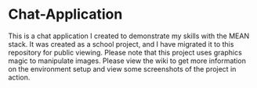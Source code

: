 # Chat-Application
This is a chat application I created to demonstrate my skills with the MEAN stack. It was created as a school project, and I have migrated it to this repository for public viewing. Please note that this project uses graphics magic to manipulate images. Please view the wiki to get more information on the environment setup and view some screenshots of the project in action.
